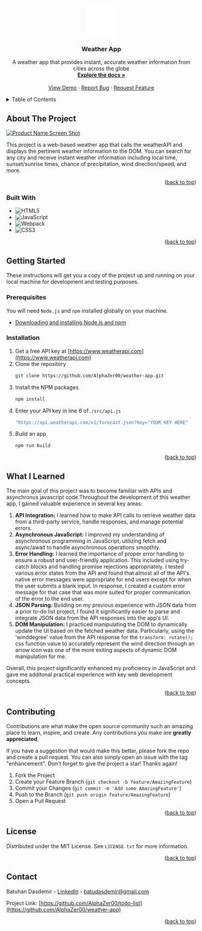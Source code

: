 <a name="readme-top"></a>

<!-- PROJECT LOGO -->
<br />
<div align="center">
  <a href="https://github.com/AlphaZer00/weather-app">
    <img src="icon-512.png" alt="Logo" width="80" height="80">
  </a>
<h3 align="center">Weather App</h3>

  <p align="center">
    A weather app that provides instant, accurate weather information from cities across the globe
    <br />
    <a href="https://github.com/AlphaZer00/weather-app"><strong>Explore the docs »</strong></a>
    <br />
    <br />
    <a href="https://github.com/AlphaZer00/weather-app">View Demo</a>
    ·
    <a href="https://github.com/AlphaZer00/weather-app/issues/new?labels=bug&template=bug-report---.md">Report Bug</a>
    ·
    <a href="https://github.com/AlphaZer00/weather-app/issues/new?labels=enhancement&template=feature-request---.md">Request Feature</a>
  </p>
</div>



<!-- TABLE OF CONTENTS -->
<details>
  <summary>Table of Contents</summary>
  <ol>
    <li>
      <a href="#about-the-project">About The Project</a>
      <ul>
        <li><a href="#built-with">Built With</a></li>
      </ul>
    </li>
    <li>
      <a href="#getting-started">Getting Started</a>
    </li>
    <li><a href="#what-i-learned">What I Learned</a></li>
    <li><a href="#contributing">Contributing</a></li>
    <li><a href="#license">License</a></li>
    <li><a href="#contact">Contact</a></li>
  </ol>
</details>



<!-- ABOUT THE PROJECT -->
## About The Project

[![Product Name Screen Shot][product-screenshot]](https://example.com)

This project is a web-based weather app that calls the weatherAPI and displays the pertinent weather information to the DOM. You can search for any city and receive instant weather information including local time, sunset/sunrise times, chance of precipitation, wind direction/speed, and more.


<p align="right">(<a href="#readme-top">back to top</a>)</p>



### Built With

* ![HTML5](https://img.shields.io/badge/html5-%23E34F26.svg?style=for-the-badge&logo=html5&logoColor=white)
* ![JavaScript](https://img.shields.io/badge/javascript-%23323330.svg?style=for-the-badge&logo=javascript&logoColor=%23F7DF1E)
* ![Webpack](https://img.shields.io/badge/webpack-%238DD6F9.svg?style=for-the-badge&logo=webpack&logoColor=black)
* ![CSS3](https://img.shields.io/badge/css3-%231572B6.svg?style=for-the-badge&logo=css3&logoColor=white)

<p align="right">(<a href="#readme-top">back to top</a>)</p>



<!-- GETTING STARTED -->
## Getting Started

These instructions will get you a copy of the project up and running on your local machine for development and testing purposes.

### Prerequisites

You will need `Node.js` and `npm` installed globally on your machine.
* [Downloading and installing Node.js and npm](https://docs.npmjs.com/downloading-and-installing-node-js-and-npm)

### Installation

1. Get a free API key at [https://www.weatherapi.com](https://www.weatherapi.com)
2. Clone the repository
   ```sh
   git clone https://github.com/AlphaZer00/weather-app.git
   ```
3. Install the NPM packages
   ```sh
   npm install
   ```
4. Enter your API key in line 6 of`./src/api.js`
   ```js
   "https://api.weatherapi.com/v1/forecast.json?key='YOUR KEY HERE"
   ```
5. Build an app
   ```sh
   npm run build
   ```

<p align="right">(<a href="#top">back to top</a>)</p>

<!-- ROADMAP -->
## What I Learned

The main goal of this project was to become familiar with APIs and asynchronus javascript code.Throughout the development of this weather app, I gained valuable experience in several key areas:

1. **API Integration:** I learned how to make API calls to retrieve weather data from a third-party service, handle responses, and manage potential errors.
2. **Asynchronous JavaScript:** I improved my understanding of asynchronous programming in JavaScript, utilizing fetch and async/await to handle asynchronous operations smoothly.
3. **Error Handling:** I learned the importance of proper error handling to ensure a robust and user-friendly application. This included using try-catch blocks and handling promise rejections appropriately. I tested various error states from the API and found that almost all of the API's native error messages were appropriate for end users except for when the user submits a blank input. In response, I created a custom error message for that case that was more suited for proper communication of the error to the end user.
5. **JSON Parsing:** Building on my previous experience with JSON data from a prior to-do list project, I found it significantly easier to parse and integrate JSON data from the API responses into the app's UI.
6. **DOM Manipulation:** I practiced manipulating the DOM to dynamically update the UI based on the fetched weather data. Particularly, using the 'winddegree' value from the API response for the ```transform: rotate();``` css function value to accurately represent the wind direction through an arrow icon was one of the more exiting aspects of dynamic DOM manipulation for me.

Overall, this project significantly enhanced my proficiency in JavaScript and gave me additonal practical experience with key web development concepts.

<p align="right">(<a href="#readme-top">back to top</a>)</p>



<!-- CONTRIBUTING -->
## Contributing

Contributions are what make the open source community such an amazing place to learn, inspire, and create. Any contributions you make are **greatly appreciated**.

If you have a suggestion that would make this better, please fork the repo and create a pull request. You can also simply open an issue with the tag "enhancement".
Don't forget to give the project a star! Thanks again!

1. Fork the Project
2. Create your Feature Branch (`git checkout -b feature/AmazingFeature`)
3. Commit your Changes (`git commit -m 'Add some AmazingFeature'`)
4. Push to the Branch (`git push origin feature/AmazingFeature`)
5. Open a Pull Request

<p align="right">(<a href="#readme-top">back to top</a>)</p>



<!-- LICENSE -->
## License

Distributed under the MIT License. See `LICENSE.txt` for more information.

<p align="right">(<a href="#readme-top">back to top</a>)</p>



<!-- CONTACT -->
## Contact

Batuhan Dasdemir - [LinkedIn][linkedin-url] - batudasdemir@gmail.com

Project Link: [https://github.com/AlphaZer00/todo-list](https://github.com/AlphaZer00/weather-app)



<p align="right">(<a href="#readme-top">back to top</a>)</p>

<!-- MARKDOWN LINKS & IMAGES -->
[issues-shield]: https://img.shields.io/github/issues/AlphaZer00/todo-list.svg?style=for-the-badge
[issues-url]: https://github.com/AlphaZer00/weather-app/issues
[license-shield]: https://img.shields.io/github/license/AlphaZer00/weather-app.svg?style=for-the-badge
[license-url]: https://github.com/AlphaZer00/weather-app/blob/master/LICENSE.txt
[linkedin-shield]: https://img.shields.io/badge/-LinkedIn-black.svg?style=for-the-badge&logo=linkedin&colorB=555
[linkedin-url]: https://www.linkedin.com/in/batuhan-dasdemir
[product-screenshot]: src/assets/project-screenshot.png
